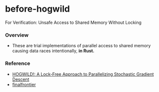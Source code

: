 # before-hogwild
For Verification: Unsafe Access to Shared Memory Without Locking

### Overview
- These are trial implementations of parallel access to shared memory causing data races intentionally, **in Rust.** 

### Reference
- [HOGWILD!: A Lock-Free Approach to Parallelizing Stochastic Gradient Descent
](https://arxiv.org/abs/1106.5730)
- [finalfrontier](https://github.com/danieldk/finalfrontier)